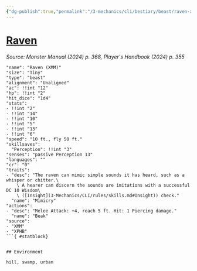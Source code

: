 ```yaml
---
{"dg-publish":true,"permalink":"/3-mechanics/cli/bestiary/beast/raven-xmm/","tags":["ttrpg-cli/compendium/src/5e/xmm","ttrpg-cli/monster/cr/0","ttrpg-cli/monster/environment/hill","ttrpg-cli/monster/environment/swamp","ttrpg-cli/monster/environment/urban","ttrpg-cli/monster/size/tiny","ttrpg-cli/monster/type/beast"],"created":"2025-02-22T12:02:28.341-05:00","updated":"2025-02-26T17:46:10.636-05:00"}
---
```


# [Raven](3-Mechanics/CLI/bestiary/beast/raven-xmm.md)
*Source: Monster Manual (2024) p. 368, Player's Handbook (2024) p. 355*  

```statblock
"name": "Raven (XMM)"
"size": "Tiny"
"type": "beast"
"alignment": "Unaligned"
"ac": !!int "12"
"hp": !!int "2"
"hit_dice": "1d4"
"stats":
- !!int "2"
- !!int "14"
- !!int "10"
- !!int "5"
- !!int "13"
- !!int "6"
"speed": "10 ft., fly 50 ft."
"skillsaves":
  "Perception": !!int "3"
"senses": "passive Perception 13"
"languages": ""
"cr": "0"
"traits":
- "desc": "The raven can mimic simple sounds it has heard, such as a whisper or chitter.\
    \ A hearer can discern the sounds are imitations with a successful DC 10 Wisdom\
    \ ([Insight](3-Mechanics/CLI/rules/skills.md#Insight)) check."
  "name": "Mimicry"
"actions":
- "desc": "Melee Attack: +4, reach 5 ft. Hit: 1 Piercing damage."
  "name": "Beak"
"source":
- "XMM"
- "XPHB"
```{ #statblock}


## Environment

hill, swamp, urban